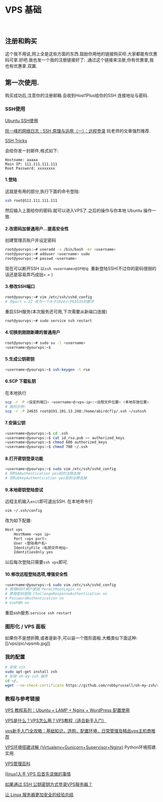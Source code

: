# VPS 基础
　
## 注册和购买
这个我不用说,网上全是这些方面的东西.鼓励你用他的链接购买呗.大家都能有优惠码可拿.好吧.我也发一个我的注册链接好了:
[]().通过这个链接来注册,你有优惠拿,我也有优惠拿.双赢.

## 第一次使用.
购买成功后,注意你的注册邮箱.会收到Host1Plus给你的SSH 连接地址与密码.
### SSH使用
[Ubuntu SSH使用](http://vv15.pbhz.com/2010/11/ubuntu-ssh-vps/)

[阮一峰的网络日志 : SSH 原理与运用（一）：远程登录](http://www.ruanyifeng.com/blog/2011/12/ssh_remote_login.html) 阮老师的文章强烈推荐.

[SSH Tricks](https://serversforhackers.com/ssh-tricks)

会给你发一封邮件,格式如下:

    Hostname: aaaaa
    Main IP: 111.111.111.111
    Root Password: xxxxxxxx

#### 1.登陆
这就是有用的部分,执行下面的命令登陆:
```bash
ssh root@111.111.111.111
```
然后输入上面给你的密码.就可以进入VPS了.之后的操作与你本地 Ubuntu 操作一致.

#### 2.改密码加普通用户...提高安全性
创建管理员账户并设定密码
```bash
root@yourvps:~# useradd -s /bin/bash -mr <username>  
root@yourvps:~# adduser <username> sudo
root@yourvps:~# passwd <username>
```
现在可以断开SSH 以`ssh <username>@IP地址 `重新登陆SSH(不过你的密码很弱的话还是容易弄巧成拙= = )
#### 3.修改SSH端口
```bash
root@yourvps:~# vim /etc/ssh/sshd_config
# 将port = 22 改为一个大于1024小于65535的数字
```
重启SSH服务(本次服务还可用,下次需要从新端口连接)
```bash
root@yourvps:~# sudo service ssh restart
```
#### 4.切换到刚刚新建的普通用户
```bash
root@yourvps:~# sudo su -l <username>
<username>@yourvps:~$ 
```
#### 5.生成公钥密钥
```bash
<username>@yourvps:~$ ssh-keygen -t rsa
```
#### 6.SCP 下载私钥
在本地执行
```bash
scp -r -P <设定的端口> <username>@<vps-ip>:<远程文件位置> <本地存放位置>
# 我的示例:
scp -r -P 24635 root@191.101.13.248:/home/abirdcfly/.ssh ~/sshssh
```
#### 7.安装公钥
```bash
<username>@yourvps:~$ cd .ssh
<username>@yourvps:~$ cat id_rsa.pub >> authorized_keys
<username>@yourvps:~$ chmod 600 authorized_keys
<username>@yourvps:~$ chmod 700 ~/.ssh
```
#### 8.打开密钥登录功能
```bash
<username>@yourvps:~$ sudo vim /etc/ssh/sshd_config
# 将RSAAuthentication yes前的注释去掉
# 将PubkeyAuthentication yes前的注释去掉
```
#### 9.本地密钥登陆尝试
远程主机输入`exit`即可退出SSH.
在本地命令行
```bash
vim ~/.ssh/config
```
改为如下配置:
```bash
Host vps              
    HostName <vps ip> 
    Port <vps port>        
    User <登陆用户名>    
    IdentityFile <私钥文件地址>
    IdentitiesOnly yes
```
以后每次登陆只需要`ssh vps`即可.

#### 10.修改远程登陆选项,增强安全性
```bash
<username>@yourvps:~$ sudo vim /etc/ssh/sshd_config
# 禁用ROOT用户登陆 PermitRootLogin no
# 禁用密码登陆 ChallengeResponseAuthentication no
# PasswordAuthentication no
# UsePAM no
```
重启ssh服务.`service ssh restart`
### 图形化 / VPS 面板
如果你不是想折腾,或者是新手,可以装一个图形面板.大概类似下面这种:
[[/vps/pic/vpsmb.jpg]]

### 我的配置
```sh
# 安装 zsh
sudo apt-get install zsh
# 安装 oh-my-zsh 插件
cd ~/.
wget --no-check-certificate https://github.com/robbyrussell/oh-my-zsh/raw/master/tools/install.sh -O - | sh
```

### 教程与参考链接
[VPS 教程系列：Ubuntu + LAMP + Nginx + WordPress 配置使用](https://ttt.tt/92/)

[VPS是什么？VPS怎么用？VPS教程（适合新手入门）](http://vv15.pbhz.com/2011/03/vps/)

[vps新手入门全攻略：基础知识，选购，配置环境，日常管理及精品vps主机商推荐](http://www.path8.net/tn/archives/5370)

[VPS环境搭建详解 (Virtualenv+Gunicorn+Supervisor+Nginx)](http://beiyuu.com/vps-config-python-vitrualenv-flask-gunicorn-supervisor-nginx/) Python环境搭建.实用.

[VPS管理百科](http://www.bootf.com/)

[\[linux\]入手 VPS 后首先该做的事情](https://mozillazg.com/2013/01/linux-vps-first-things-need-to-do.html)

[如果通过 SSH 公钥密钥方式登录VPS服务器？](http://geek100.com/2794/)

[让 Linux 服务器更加安全的经验总结](https://www.hikyle.me/archives/5/)